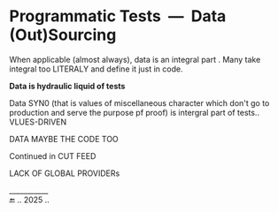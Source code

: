 # Programmatic Tests &nbsp;&mdash;&nbsp; Data (Out)Sourcing

When applicable (almost always), data is an integral part . Many take integral too LITERALY and define it just in code.

**Data is hydraulic liquid of tests**

Data SYN0 (that is values of miscellaneous character which don't go to production and serve the purpose pf proof) is intergral part of tests.. VLUES-DRIVEN


DATA MAYBE THE CODE TOO

Continued in
CUT FEED


LACK OF GLOBAL PROVIDERs

___________\
🔚 .. 2025 ..
